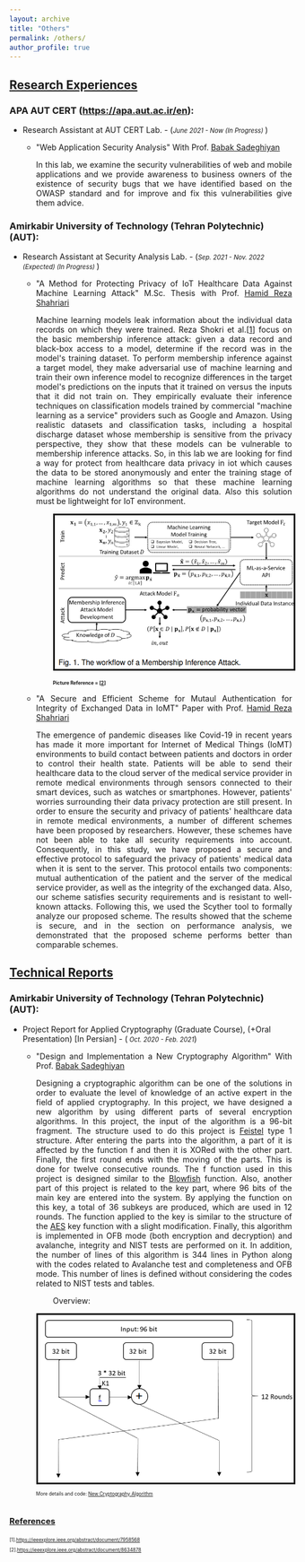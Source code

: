 ```yaml
---
layout: archive
title: "Others"
permalink: /others/
author_profile: true
---
```



<a href="/others"  class='header-color'>Research Experiences</a>
----
### APA AUT CERT (<a href="https://apa.aut.ac.ir/en" target="_Blank">https://apa.aut.ac.ir/en</a>):
<ul class='onecol' markdown='1'>
  <li> Research Assistant at AUT CERT Lab. - (<i style='font-size: 0.8em;'>June 2021 - Now (In Progress) </i>)
    <ul>
      <li>
        <p style='text-align: justify;'> "Web Application Security Analysis" With Prof. <a href="https://aut.ac.ir/cv/2102/%d8%a8%d8%a7%d8%a8%da%a9%20%d8%b5%d8%a7%d8%af%d9%82%db%8c%d8%a7%d9%86" target="_Blank">Babak Sadeghiyan</a></p>
        <p style='text-align: justify;'> In this lab, we examine the security vulnerabilities of web and mobile applications and we provide awareness to business owners of the existence of security bugs that we have identified based on the OWASP standard and for improve and fix this vulnerabilities give them advice.</p>
      </li>
    </ul>
  </li>
</ul>

### Amirkabir University of Technology (Tehran Polytechnic) (AUT): 
<ul class='onecol' markdown='1'>
<li> Research Assistant at Security Analysis Lab. - (<i style='font-size: 0.8em;'>Sep. 2021 - Nov. 2022 (Expected) (In Progress) </i>)
<ul>
<li>
<p style='text-align: justify;'> "A Method for Protecting Privacy of IoT Healthcare Data Against Machine Learning Attack" M.Sc. Thesis with Prof. <a href="https://aut.ac.ir/~shahriari" target="_Blank">Hamid Reza Shahriari</a></p>
<p style='text-align: justify;'> Machine learning models leak information about the individual data records on which they were trained. Reza Shokri et al.[<a href="#Ref_1">1</a>] focus on the basic membership inference attack: given a data record and black-box access to a model, determine if the record was in the model's training dataset. To perform membership inference against a target model, they make adversarial use of machine learning and train their own inference model to recognize differences in the target model's predictions on the inputs that it trained on versus the inputs that it did not train on. They empirically evaluate their inference techniques on classification models trained by commercial "machine learning as a service" providers such as Google and Amazon. Using realistic datasets and classification tasks, including a hospital discharge dataset whose membership is sensitive from the privacy perspective, they show that these models can be vulnerable to membership inference attacks. So, in this lab we are looking for find a way for protect from healthcare data privacy in iot which causes the data to be stored anonymously and enter the training stage of machine learning algorithms so that these machine learning algorithms do not understand the original data. Also this solution must be lightweight for IoT environment.</p>
</li>
<p style='padding-left: 30px;'>
<img style='border: 3px solid #111;width: 600px;' alt="Membership Inference Attack" src="/images/membership inference attack.png">
<h3 style='padding-left: 30px;font-size: 0.6em;'> Picture Reference = [<a href="#Ref_2">2</a>]</h3>
</p>
<li>
<p style='text-align: justify;'> "A Secure and Efficient Scheme for Mutaul Authentication for Integrity of Exchanged Data in IoMT" Paper with Prof. <a href="https://aut.ac.ir/~shahriari" target="_Blank">Hamid Reza Shahriari</a></p>
<p style='text-align: justify;'> The emergence of pandemic diseases like Covid-19 in recent years has made it more important for Internet of Medical Things (IoMT) environments to build contact between patients and doctors in order to control their health state. Patients will be able to send their healthcare data to the cloud server of the medical service provider in remote medical environments through sensors connected to their smart devices, such as watches or smartphones. However, patients' worries surrounding their data privacy protection are still present. In order to ensure the security and privacy of patients' healthcare data in remote medical environments, a number of different schemes have been proposed by researchers. However, these schemes have not been able to take all security requirements into account. Consequently, in this study, we have proposed a secure and effective protocol to safeguard the privacy of patients' medical data when it is sent to the server. This protocol entails two components: mutual authentication of the patient and the server of the medical service provider, as well as the integrity of the exchanged data. Also, our scheme satisfies security requirements and is resistant to well-known attacks. Following this, we used the Scyther tool to formally analyze our proposed scheme. The results showed that the scheme is secure, and in the section on performance analysis, we demonstrated that the proposed scheme performs better than comparable schemes.</p>
   </li>
   </ul>
  </li>
</ul>


<a href="#"  class='header-color'>Technical Reports</a>
---------
### Amirkabir University of Technology (Tehran Polytechnic) (AUT):
<ul class='onecol' markdown='1'>
  <li> Project Report for Applied Cryptography (Graduate Course), (+Oral Presentation) [In Persian] - (<i style='font-size: 0.8em;'> Oct. 2020 - Feb. 2021</i>)
    <ul>
      <li>
        <p style='text-align: justify;'> "Design and Implementation a New Cryptography Algorithm" With Prof. <a href="https://aut.ac.ir/cv/2102/%d8%a8%d8%a7%d8%a8%da%a9%20%d8%b5%d8%a7%d8%af%d9%82%db%8c%d8%a7%d9%86" target="_Blank">Babak Sadeghiyan</a></p>
        <p style='text-align: justify;'> Designing a cryptographic algorithm can be one of the solutions in order to evaluate the level of knowledge of an active expert in the field of applied cryptography. In this project, we have designed a new algorithm by using different parts of several encryption algorithms. In this project, the input of the algorithm is a 96-bit fragment. The structure used to do this project is <a href="https://en.wikipedia.org/wiki/Feistel_cipher">Feistel</a> type 1 structure. After entering the parts into the algorithm, a part of it is affected by the function f and then it is XORed with the other part. Finally, the first round ends with the moving of the parts. This is done for twelve consecutive rounds. The f function used in this project is designed similar to the <a href="https://en.wikipedia.org/wiki/Blowfish_(cipher)">Blowfish</a> function. Also, another part of this project is related to the key part, where 96 bits of the main key are entered into the system. By applying the function on this key, a total of 36 subkeys are produced, which are used in 12 rounds. The function applied to the key is similar to the structure of the <a href="https://en.wikipedia.org/wiki/Advanced_Encryption_Standard">AES</a> key function with a slight modification.
Finally, this algorithm is implemented in OFB mode (both encryption and decryption) and avalanche, integrity and NIST tests are performed on it.
In addition, the number of lines of this algorithm is 344 lines in Python along with the codes related to Avalanche test and completeness and OFB mode. This number of lines is defined without considering the codes related to NIST tests and tables.</p>
      </li>
<p style='padding-left: 30px;'> Overview:</p>
<img style='border: 3px solid #111;width: 600px;' alt="Cryptography Algorithm" src="/images/Cryptography Alg. pic1.png">
<p style='font-size: 0.6em;'> More details and code: <a href="https://github.com/mahmoudfaraji/technicalReports/tree/main/newCryptographyAlg">New Cryptography Algorithm</a></p>
</ul>
</li>
</ul>



<a style='font-size: 0.7em;' href="#" class='header-color'>References</a>
----
<div style='font-size: 0.6em;'>
<p id="Ref_1">
[1].<a href="https://ieeexplore.ieee.org/abstract/document/7958568" target="_Blank">https://ieeexplore.ieee.org/abstract/document/7958568</a>
</p>
<p id="Ref_2">
[2].<a href="https://ieeexplore.ieee.org/abstract/document/8634878" target="_Blank">https://ieeexplore.ieee.org/abstract/document/8634878</a>
</p>



